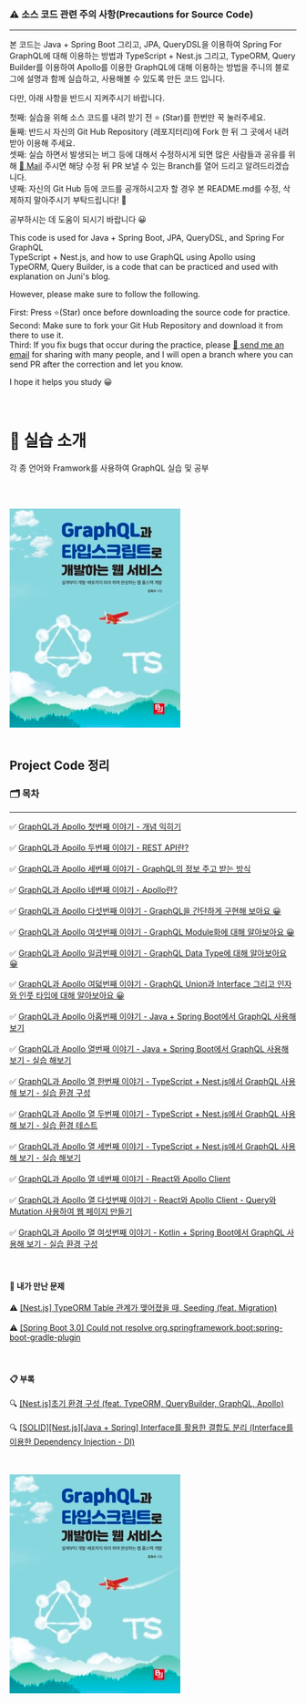 ### ⚠️ 소스 코드 관련 주의 사항(Precautions for Source Code)

---
본 코드는 Java + Spring Boot 그리고, JPA, QueryDSL을 이용하여 Spring For GraphQL에 대해 이용하는 방법과 
TypeScript + Nest.js 그리고, TypeORM, Query Builder를 이용하여 Apollo를 이용한 GraphQL에 대해 이용하는 방법을 주니의 블로그에 설명과 함께 실습하고, 사용해볼 수 있도록 만든 코드 입니다.
<br>

다만, 아래 사항을 반드시 지켜주시기 바랍니다. <br>

첫째: 실습을 위해 소스 코드를 내려 받기 전 ⭐️ (Star)를 한번만 꾹 눌러주세요. <br>
둘째: 반드시 자신의 Git Hub Repository (레포지터리)에 Fork 한 뒤 그 곳에서 내려 받아 이용해 주세요. <br>
셋째: 실습 하면서 발생되는 버그 등에 대해서 수정하시게 되면 많은 사람들과 공유를 위해 [📨 Mail](junyharang8592@gmail.com) 주시면 해당 수정 뒤 PR 보낼 수 있는 Branch를 열어 드리고 알려드리겠습니다. <br>
넷째: 자신의 Git Hub 등에 코드를 공개하시고자 할 경우 본 README.md를 수정, 삭제하지 말아주시기 부탁드립니다! 🙏 <br>

공부하시는 데 도움이 되시기 바랍니다 😀 <br>

This code is used for Java + Spring Boot, JPA, QueryDSL, and Spring For GraphQL  
TypeScript + Nest.js, and how to use GraphQL using Apollo using TypeORM, Query Builder, is a code that can be practiced and used with explanation on Juni's blog.<br>

However, please make sure to follow the following. <br>

First: Press ⭐(Star) once before downloading the source code for practice. <br>
Second: Make sure to fork your Git Hub Repository and download it from there to use it. <br>
Third: If you fix bugs that occur during the practice, please [📨 send me an email](junyharang8592@gmail.com) for sharing with many people, and I will open a branch where you can send PR after the correction and let you know. <br>

I hope it helps you study 😀 <br>
<br><br>

# 🚀 실습 소개

각 종 언어와 Framwork를 사용하여 GraphQL 실습 및 공부

<br><br>

[![img.png](img.png)](https://link.coupang.com/a/bglCvF) <br><br>

## Project Code 정리

### 🗂 목차

---
✅ [GraphQL과 Apollo 첫번째 이야기 - 개념 익히기](https://junyharang.tistory.com/509)
<br><br>
✅ [GraphQL과 Apollo 두번째 이야기 - REST API란?](https://junyharang.tistory.com/457)
<br><br>
✅ [GraphQL과 Apollo 세번째 이야기 - GraphQL의 정보 주고 받는 방식](https://junyharang.tistory.com/511)
<br><br>
✅ [GraphQL과 Apollo 네번째 이야기 - Apollo란?](https://junyharang.tistory.com/512)
<br><br>
✅ [GraphQL과 Apollo 다섯번째 이야기 - GraphQL을 간단하게 구현해 보아요 😀](https://junyharang.tistory.com/513)
<br><br>
✅ [GraphQL과 Apollo 여섯번째 이야기 - GraphQL Module화에 대해 알아보아요 😀](https://junyharang.tistory.com/514)
<br><br>
✅ [GraphQL과 Apollo 일곱번째 이야기 - GraphQL Data Type에 대해 알아보아요 😀](https://junyharang.tistory.com/515)
<br><br>
✅ [GraphQL과 Apollo 여덟번째 이야기 - GraphQL Union과 Interface 그리고 인자와 인풋 타입에 대해 알아보아요 😀](https://junyharang.tistory.com/516)
<br><br>
✅ [GraphQL과 Apollo 아홉번째 이야기 - Java + Spring Boot에서 GraphQL 사용해 보기](https://junyharang.tistory.com/517)
<br><br>
✅ [GraphQL과 Apollo 열번째 이야기 - Java + Spring Boot에서 GraphQL 사용해 보기 - 실습 해보기](https://junyharang.tistory.com/518)
<br><br>
✅ [GraphQL과 Apollo 열 한번째 이야기 - TypeScript + Nest.js에서 GraphQL 사용해 보기 - 실습 환경 구성](https://junyharang.tistory.com/524)
<br><br>
✅ [GraphQL과 Apollo 열 두번째 이야기 - TypeScript + Nest.js에서 GraphQL 사용해 보기 - 실습 환경 테스트](https://junyharang.tistory.com/525)
<br><br>
✅ [GraphQL과 Apollo 열 세번째 이야기 - TypeScript + Nest.js에서 GraphQL 사용해 보기 - 실습 해보기](https://junyharang.tistory.com/527)
<br><br>
✅ [GraphQL과 Apollo 열 네번째 이야기 - React와 Apollo Client](https://junyharang.tistory.com/528)
<br><br>
✅ [GraphQL과 Apollo 열 다섯번째 이야기 - React와 Apollo Client - Query와 Mutation 사용하여 웹 페이지 만들기](https://junyharang.tistory.com/529)
<br><br>
✅ [GraphQL과 Apollo 열 여섯번째 이야기 - Kotlin + Spring Boot에서 GraphQL 사용해 보기 - 실습 환경 구성](https://junyharang.tistory.com/533)
<br><br><br>

#### 🤔 내가 만난 문제
⚠️ [\[Nest.js\] TypeORM Table 관계가 맺어졌을 때, Seeding \(feat. Migration\)](https://junyharang.tistory.com/521)
<br><br>
⚠️ [\[Spring Boot 3.0\] Could not resolve org.springframework.boot:spring-boot-gradle-plugin](https://junyharang.tistory.com/532)
<br><br><br>

#### 📋 부록
🔍 [\[Nest.js\]초기 환경 구성 (feat. TypeORM, QueryBuilder, GraphQL, Apollo)](https://junyharang.tistory.com/520)
<br><br>
🔍 [\[SOLID\]\[Nest.js\]\[Java + Spring\] Interface를 활용한 결합도 분리 \(Interface를 이용한 Dependency Injection - DI\)](https://junyharang.tistory.com/526)
<br><br><br>

[![img.png](img.png)](https://link.coupang.com/a/bglCvF) <br><br>
